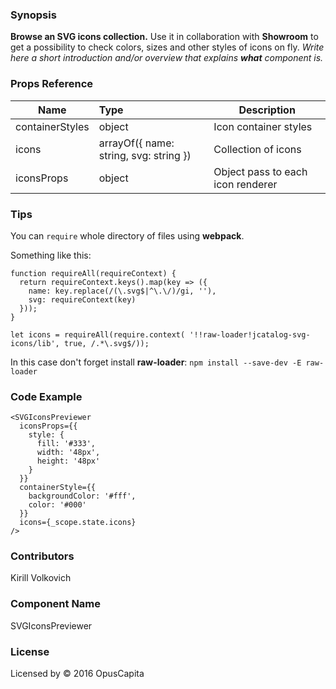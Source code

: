 ### Synopsis

**Browse an SVG icons collection.**
Use it in collaboration with **Showroom** to get a possibility to check colors, sizes and other styles of icons on fly.
*Write here a short introduction and/or overview that explains **what** component is.*

### Props Reference

| Name                          | Type                  | Description                                                |
| ------------------------------|:----------------------| -----------------------------------------------------------|
| containerStyles | object | Icon container styles |
| icons | arrayOf({ name: string, svg: string }) | Collection of icons |
| iconsProps | object | Object pass to each icon renderer |

### Tips

You can `require` whole directory of files using **webpack**.

Something like this:

```
function requireAll(requireContext) {
  return requireContext.keys().map(key => ({
    name: key.replace(/(\.svg$|^\.\/)/gi, ''),
    svg: requireContext(key)
  }));
}

let icons = requireAll(require.context( '!!raw-loader!jcatalog-svg-icons/lib', true, /.*\.svg$/));
```

In this case don't forget install **raw-loader**:
`npm install --save-dev -E raw-loader`

### Code Example

```
<SVGIconsPreviewer
  iconsProps={{
    style: {
      fill: '#333',
      width: '48px',
      height: '48px'
    }
  }}
  containerStyle={{
    backgroundColor: '#fff',
    color: '#000'
  }}
  icons={_scope.state.icons}
/>
```

### Contributors
Kirill Volkovich

### Component Name

SVGIconsPreviewer

### License

Licensed by © 2016 OpusCapita

